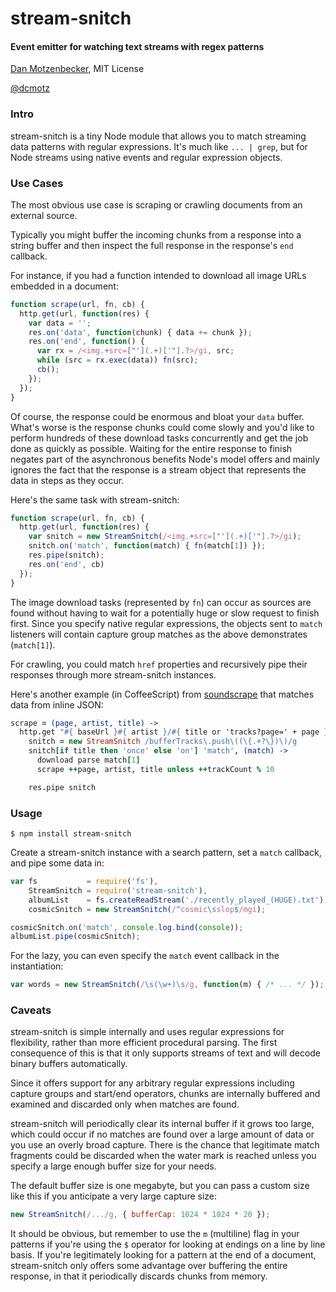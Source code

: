 # stream-snitch
#### Event emitter for watching text streams with regex patterns
[Dan Motzenbecker](http://oxism.com), MIT License

[@dcmotz](http://twitter.com/dcmotz)

### Intro

stream-snitch is a tiny Node module that allows you to match streaming data
patterns with regular expressions. It's much like `... | grep`, but for Node
streams using native events and regular expression objects.


### Use Cases

The most obvious use case is scraping or crawling documents from an external source.

Typically you might buffer the incoming chunks from a response into a string
buffer and then inspect the full response in the response's `end` callback.

For instance, if you had a function intended to download all image URLs
embedded in a document:

```javascript
function scrape(url, fn, cb) {
  http.get(url, function(res) {
    var data = '';
    res.on('data', function(chunk) { data += chunk });
    res.on('end', function() {
      var rx = /<img.+src=["'](.+)['"].?>/gi, src;
      while (src = rx.exec(data)) fn(src);
      cb();
    });
  });
}
```

Of course, the response could be enormous and bloat your `data` buffer.
What's worse is the response chunks could come slowly and you'd like to perform
hundreds of these download tasks concurrently and get the job done as quickly
as possible. Waiting for the entire response to finish negates part of the
asynchronous benefits Node's model offers and mainly ignores the fact that the
response is a stream object that represents the data in steps as they occur.

Here's the same task with stream-snitch:

```javascript
function scrape(url, fn, cb) {
  http.get(url, function(res) {
    var snitch = new StreamSnitch(/<img.+src=["'](.+)['"].?>/gi);
    snitch.on('match', function(match) { fn(match[1]) });
    res.pipe(snitch);
    res.on('end', cb)
  });
}
```

The image download tasks (represented by `fn`) can occur as sources are found
without having to wait for a potentially huge or slow request to finish first.
Since you specify native regular expressions, the objects sent to `match`
listeners will contain capture group matches as the above demonstrates (`match[1]`).

For crawling, you could match `href` properties and recursively pipe their
responses through more stream-snitch instances.

Here's another example (in CoffeeScript) from
[soundscrape](https://github.com/dmotz/soundscrape) that matches data from inline JSON:

```coffeescript
scrape = (page, artist, title) ->
  http.get "#{ baseUrl }#{ artist }/#{ title or 'tracks?page=' + page }", (res) ->
    snitch = new StreamSnitch /bufferTracks\.push\((\{.+?\})\)/g
    snitch[if title then 'once' else 'on'] 'match', (match) ->
      download parse match[1]
      scrape ++page, artist, title unless ++trackCount % 10

    res.pipe snitch
```

### Usage

```
$ npm install stream-snitch
```

Create a stream-snitch instance with a search pattern, set a `match` callback,
and pipe some data in:

```javascript
var fs           = require('fs'),
    StreamSnitch = require('stream-snitch'),
    albumList    = fs.createReadStream('./recently_played_(HUGE).txt'),
    cosmicSnitch = new StreamSnitch(/^cosmic\sslop$/mgi);

cosmicSnitch.on('match', console.log.bind(console));
albumList.pipe(cosmicSnitch);

```

For the lazy, you can even specify the `match` event callback in the instantiation:
```javascript
var words = new StreamSnitch(/\s(\w+)\s/g, function(m) { /* ... */ });
```

### Caveats

stream-snitch is simple internally and uses regular expressions for flexibility,
rather than more efficient procedural parsing. The first consequence of this is
that it only supports streams of text and will decode binary buffers automatically.

Since it offers support for any arbitrary regular expressions including capture
groups and start/end operators, chunks are internally buffered and examined and
discarded only when matches are found.

stream-snitch will periodically clear its internal buffer if it grows too large,
which could occur if no matches are found over a large amount of data or you use
an overly broad capture. There is the chance that legitimate match fragments could be
discarded when the water mark is reached unless you specify a large enough buffer
size for your needs.

The default buffer size is one megabyte, but you can pass a custom size like this
if you anticipate a very large capture size:

```javascript
new StreamSnitch(/.../g, { bufferCap: 1024 * 1024 * 20 });
```

It should be obvious, but remember to use the `m` (multiline) flag in your patterns
if you're using the `$` operator for looking at endings on a line by line basis.
If you're legitimately looking for a pattern at the end of a document, stream-snitch
only offers some advantage over buffering the entire response, in that it periodically
discards chunks from memory.

